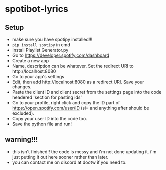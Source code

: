 # spotibot-lyrics

## Setup
- make sure you have spotipy installed!!!
- ```pip install spotipy``` in cmd
- Install Playlist Generator.py
- Go to https://developer.spotify.com/dashboard
- Create a new app
- Name, description can be whatever. Set the redirect URI to http://localhost:8080
- Go to your app's settings
- Edit, then add http://localhost:8080 as a redirect URI. Save your changes.
- Paste the client ID and client secret from the settings page into the code headered 'section for pasting ids'
- Go to your profile, right click and copy the ID part of https://open.spotify.com/user/ID (si= and anything after should be excluded).
- Copy your user ID into the code too.
- Save the python file and run!

## warning!!!
- this isn't finished!! the code is messy and i'm not done updating it. i'm just putting it out here sooner rather than later.
- you can contact me on discord at dootw if you need to.

